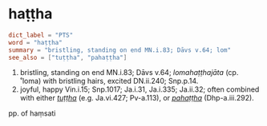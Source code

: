 # haṭṭha

``` toml
dict_label = "PTS"
word = "haṭṭha"
summary = "bristling, standing on end MN.i.83; Dāvs v.64; lom"
see_also = ["tuṭṭha", "pahaṭṭha"]
```

1. bristling, standing on end MN.i.83; Dāvs v.64; *lomahaṭṭhajāta* (cp. ˚loma) with bristling hairs, excited DN.ii.240; Snp.p.14.
2. joyful, happy Vin.i.15; Snp.1017; Ja.i.31, Ja.i.335; Ja.ii.32; often combined with either *[tuṭṭha](tuṭṭha.md)* (e.g. Ja.vi.427; Pv\-a.113), or *[pahaṭṭha](pahaṭṭha.md)* (Dhp\-a.iii.292).

pp. of haṃsati


